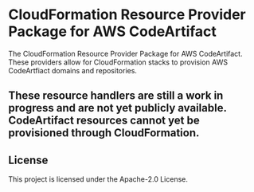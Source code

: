 # CloudFormation Resource Provider Package for AWS CodeArtifact

The CloudFormation Resource Provider Package for AWS CodeArtifact. These providers allow for CloudFormation stacks to provision AWS CodeArtfiact domains and repositories.

## These resource handlers are still a work in progress and are not yet publicly available. CodeArtifact resources cannot yet be provisioned through CloudFormation.

## License

This project is licensed under the Apache-2.0 License.
